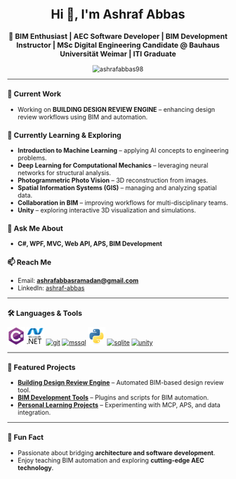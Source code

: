 <h1 align="center">Hi 👋, I'm Ashraf Abbas</h1>
<h3 align="center">🔧 BIM Enthusiast | AEC Software Developer | BIM Development Instructor | MSc Digital Engineering Candidate @ Bauhaus Universität Weimar | ITI Graduate</h3>

<p align="center">
  <img src="https://komarev.com/ghpvc/?username=ashrafabbas98&label=Profile%20views&color=0e75b6&style=flat" alt="ashrafabbas98" />
</p>

---

### 🔭 Current Work
- Working on **BUILDING DESIGN REVIEW ENGINE** – enhancing design review workflows using BIM and automation.

### 🌱 Currently Learning & Exploring
- **Introduction to Machine Learning** – applying AI concepts to engineering problems.
- **Deep Learning for Computational Mechanics** – leveraging neural networks for structural analysis.
- **Photogrammetric Photo Vision** – 3D reconstruction from images.
- **Spatial Information Systems (GIS)** – managing and analyzing spatial data.
- **Collaboration in BIM** – improving workflows for multi-disciplinary teams.
- **Unity** – exploring interactive 3D visualization and simulations.

### 💬 Ask Me About
- **C#, WPF, MVC, Web API, APS, BIM Development**

### 📫 Reach Me
- Email: **ashrafabbasramadan@gmail.com**  
- LinkedIn: [ashraf-abbas](https://linkedin.com/in/ashraf-abbas-9027a6155)

---

### 🛠️ Languages & Tools
<p align="left">
  <a href="https://www.w3schools.com/cs/" target="_blank"><img src="https://raw.githubusercontent.com/devicons/devicon/master/icons/csharp/csharp-original.svg" alt="csharp" width="40" height="40"/></a>
  <a href="https://dotnet.microsoft.com/" target="_blank"><img src="https://raw.githubusercontent.com/devicons/devicon/master/icons/dot-net/dot-net-original-wordmark.svg" alt="dotnet" width="40" height="40"/></a>
  <a href="https://git-scm.com/" target="_blank"><img src="https://www.vectorlogo.zone/logos/git-scm/git-scm-icon.svg" alt="git" width="40" height="40"/></a>
  <a href="https://www.microsoft.com/en-us/sql-server" target="_blank"><img src="https://www.svgrepo.com/show/303229/microsoft-sql-server-logo.svg" alt="mssql" width="40" height="40"/></a>
  <a href="https://www.python.org" target="_blank"><img src="https://raw.githubusercontent.com/devicons/devicon/master/icons/python/python-original.svg" alt="python" width="40" height="40"/></a>
  <a href="https://www.sqlite.org/" target="_blank"><img src="https://www.vectorlogo.zone/logos/sqlite/sqlite-icon.svg" alt="sqlite" width="40" height="40"/></a>
  <a href="https://unity.com/" target="_blank"><img src="https://www.vectorlogo.zone/logos/unity3d/unity3d-icon.svg" alt="unity" width="40" height="40"/></a>
</p>

---

### 📂 Featured Projects
- **[Building Design Review Engine](#)** – Automated BIM-based design review tool.
- **[BIM Development Tools](#)** – Plugins and scripts for BIM automation.
- **[Personal Learning Projects](#)** – Experimenting with MCP, APS, and data integration.

---

### 🌟 Fun Fact
- Passionate about bridging **architecture and software development**.
- Enjoy teaching BIM automation and exploring **cutting-edge AEC technology**.
